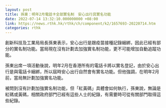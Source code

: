 ```yaml
---
layout: post
title: 孫東：明年2月電話卡全部實名制　安心出行具實名功能
date: 2022-07-14 13:32:10.000000000 +08:00
link: https://news.rthk.hk/rthk/ch/component/k2/1657693-20220714.htm
categories: rthk
---
```


創新科技及工業局局長孫東表示，安心出行是跟疫苗接種記錄綑綁，因此已經有部分的實名制功能。當局現在沒有計劃去加強實名制功能，更不可能增加自動追蹤功能。

孫東出席一項活動後說，明年2月在香港所有的電話卡將以實名登記，由於安心出行是與電話卡綑綁，所以屆時安心出行自然會有實名功能。但他強調，在明年2月前，當局無計劃加強實名功能。

被問到沒有計劃加強實名制功能，但「紅黃碼」具體會如何執行，孫東說，無論是紅碼或黃碼，相關政府部門已經有這些人士的紀錄，有需要時可從有關部門取得這些紀錄。
